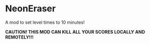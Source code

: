 # NeonEraser
A mod to set level times to 10 minutes!

**CAUTION! THIS MOD CAN KILL ALL YOUR SCORES LOCALLY AND REMOTELY!!!**
